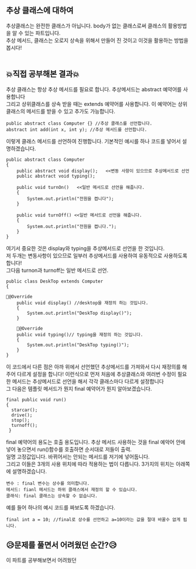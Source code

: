 ## 추상 클래스에 대하여
추상클래스는 완전한 클래스가 아닙니다. body가 없는 클래스로써 클래스의 활용방법을 알 수 있는 파트입니다.<br>
추상 메서드, 클래스는 오로지 상속을 위해서 만들어 진 것이고 이것을 활용하는 방법을 봅시다!<br>
<br>
## 💥직접 공부해본 결과💥
추상 클래스는 항상 추상 메서드를 필요로 합니다. 추상메서드는 abstract 예약어를 사용합니다<br>
그리고 상위클래스를 상속 받을 때는 extends 예약어를 사용합니다. 이 예약어는 상위클래스의 메서드를 받을 수 있고 추가도 가능합니다.

```
public abstract class Computer {} //추상 클래스를 선언합니다.
abstract int add(int x, int y); //추상 메서드를 선언합니다.
```
이렇게 클래스 메서드를 선언하여 진행합니다. 기본적인 예시를 하나 코드를 넣어서 설명하겠습니다.

```
public abstract class Computer 
{
	public abstract void display();   <<변동 사항이 있으므로 추상메서드로 선언
	public abstract void typing();    
	
	public void turnOn()   <<일반 메서드로 선언을 해줍니다.
	{
		System.out.println("전원을 켭니다");
	}
	
	public void turnOff() <<일반 메서드로 선언을 해줍니다.
	{
		System.out.println("전원을 켭니다.");
	}
}
```
여기서 중요한 것은 display와 typing을 추상메서드로 선언을 한 것입니다. <br>
저 두개는 변동사항이 있으므로 일부러 추상메서드를 사용하여 유동적으로 사용하도록 합니다!<br>
그다음 turnon과 turnoff는 일반 메서드로 선언.

```
public class DeskTop extends Computer 
{

📌@Override
	public void display() //desktop을 재정의 하는 것입니다.
	{
		System.out.println("DeskTop display()");
	}

	📌@Override
	public void typing()// typing을 재정의 하는 것입니다.
	{
		System.out.println("DeskTop typing()");
	}
}
```
이 코드에서 다른 점은 아까 위에서 선언했던 추상메서드를 가져와서 다시 재정의를 해주어 다르게 설정을 합니다!
이런식으로 먼저 처음에 추상클래스와 여러번 수정이 필요한 메서드는 추상메서드로 선언을 해서 각각 클래스마다 다르게 설정합니다<br>
그 다음은 템플릿 메서드가 뭔지 final 예약어가 뭔지 알아보겠습니다.
<br>
```
final public void run()
{
  starcar();
  drive();
  stop();
  turnoff();
 }
```
final 예약어의 용도는  호출 용도입니다.  추상 메서드 사용하는 것을 final 예악어 안에 넣어 놓으면서 run()함수를 호출하면 순서대로 저들이 출력.<br>
일명 고정값입니다. 바뀌어서는 안되는 메서드를 저기에 넣어둡니다.<br>
그리고 이들은 3개의 사용 위치에 따라 적용하는 법이 다릅니다. 3가지의 위치는 아래쪽에 설명하겠습니다.<br>
```
변수 : final 변수는 상수를 의미합니다.
메서드: fianl 메서드는 하위 클래스에서 재정의 할 수 있습니다.
클래식: final 클래스는 상속할 수 없습니다.
```
예를 들어 하나의 예시 코드를 짜보도록 하겠습니다.

```
final int a = 10; //final로 상수를 선언하고 a=10이라는 값을 절대 바꿀수 없게 됩니다.
```

## 😥문제를 풀면서 어려웠던 순간?😥
이 파트를 공부해보면서 어려웠던 












